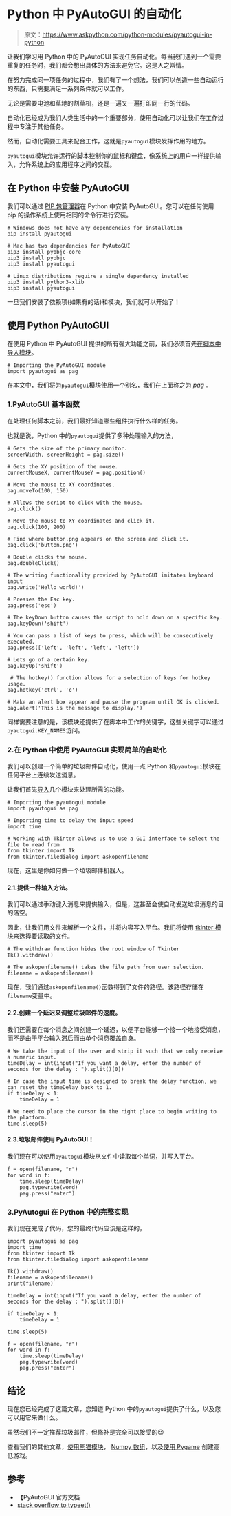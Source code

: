 # Python 中 PyAutoGUI 的自动化

> 原文：<https://www.askpython.com/python-modules/pyautogui-in-python>

让我们学习用 Python 中的 PyAutoGUI 实现任务自动化。每当我们遇到一个需要重复的任务时，我们都会想出具体的方法来避免它。这是人之常情。

在努力完成同一项任务的过程中，我们有了一个想法，我们可以创造一些自动运行的东西，只需要满足一系列条件就可以工作。

无论是需要电池和草地的割草机，还是一遍又一遍打印同一行的代码。

自动化已经成为我们人类生活中的一个重要部分，使用自动化可以让我们在工作过程中专注于其他任务。

然而，自动化需要工具来配合工作，这就是`pyautogui`模块发挥作用的地方。

`pyautogui`模块允许运行的脚本控制你的鼠标和键盘，像系统上的用户一样提供输入，允许系统上的应用程序之间的交互。

## 在 Python 中安装 PyAutoGUI

我们可以通过 [PIP 包管理器](https://www.askpython.com/python-modules/python-pip)在 Python 中安装 PyAutoGUI。您可以在任何使用 pip 的操作系统上使用相同的命令行进行安装。

```
# Windows does not have any dependencies for installation
pip install pyautogui

# Mac has two dependencies for PyAutoGUI
pip3 install pyobjc-core
pip3 install pyobjc
pip3 install pyautogui

# Linux distributions require a single dependency installed
pip3 install python3-xlib
pip3 install pyautogui

```

一旦我们安装了依赖项(如果有的话)和模块，我们就可以开始了！

## 使用 Python PyAutoGUI

在使用 Python 中 PyAutoGUI 提供的所有强大功能之前，我们必须首先[在脚本中导入模块](https://www.askpython.com/python/python-import-statement)。

```
# Importing the PyAutoGUI module
import pyautogui as pag

```

在本文中，我们将为`pyautogui`模块使用一个别名，我们在上面称之为 *pag* 。

### 1.PyAutoGUI 基本函数

在处理任何脚本之前，我们最好知道哪些组件执行什么样的任务。

也就是说，Python 中的`pyautogui`提供了多种处理输入的方法，

```
# Gets the size of the primary monitor.
screenWidth, screenHeight = pag.size() 

# Gets the XY position of the mouse.
currentMouseX, currentMouseY = pag.position() 

# Move the mouse to XY coordinates.
pag.moveTo(100, 150)

# Allows the script to click with the mouse.
pag.click()

# Move the mouse to XY coordinates and click it.
pag.click(100, 200)

# Find where button.png appears on the screen and click it.
pag.click('button.png') 

# Double clicks the mouse.
pag.doubleClick()

# The writing functionality provided by PyAutoGUI imitates keyboard input
pag.write('Hello world!')

# Presses the Esc key.
pag.press('esc')

# The keyDown button causes the script to hold down on a specific key.
pag.keyDown('shift')

# You can pass a list of keys to press, which will be consecutively executed.
pag.press(['left', 'left', 'left', 'left'])

# Lets go of a certain key.
pag.keyUp('shift')

 # The hotkey() function allows for a selection of keys for hotkey usage.
pag.hotkey('ctrl', 'c')

# Make an alert box appear and pause the program until OK is clicked.
pag.alert('This is the message to display.')

```

同样需要注意的是，该模块还提供了在脚本中工作的关键字，这些关键字可以通过`pyautogui.KEY_NAMES`访问。

### 2.在 Python 中使用 PyAutoGUI 实现简单的自动化

我们可以创建一个简单的垃圾邮件自动化，使用一点 Python 和`pyautogui`模块在任何平台上连续发送消息。

让我们首先[导入](https://www.askpython.com/python/python-import-statement)几个模块来处理所需的功能。

```
# Importing the pyautogui module
import pyautogui as pag

# Importing time to delay the input speed
import time

# Working with Tkinter allows us to use a GUI interface to select the file to read from
from tkinter import Tk
from tkinter.filedialog import askopenfilename

```

现在，这里是你如何做一个垃圾邮件机器人。

#### 2.1.提供一种输入方法。

我们可以通过手动键入消息来提供输入，但是，这甚至会使自动发送垃圾消息的目的落空。

因此，让我们用文件来解析一个文件，并将内容写入平台。我们将使用 [tkinter 模块](https://www.askpython.com/python/tkinter-gui-widgets)来选择要读取的文件。

```
# The withdraw function hides the root window of Tkinter
Tk().withdraw()

# The askopenfilename() takes the file path from user selection.
filename = askopenfilename()

```

现在，我们通过`askopenfilename()`函数得到了文件的路径。该路径存储在`filename`变量中。

#### 2.2.创建一个延迟来调整垃圾邮件的速度。

我们还需要在每个消息之间创建一个延迟，以便平台能够一个接一个地接受消息，而不是由于平台输入滞后而由单个消息覆盖自身。

```
# We take the input of the user and strip it such that we only receive a numeric input.
timeDelay = int(input("If you want a delay, enter the number of seconds for the delay : ").split()[0])

# In case the input time is designed to break the delay function, we can reset the timeDelay back to 1.
if timeDelay < 1:
    timeDelay = 1

# We need to place the cursor in the right place to begin writing to the platform.
time.sleep(5)

```

#### 2.3.垃圾邮件使用 PyAutoGUI！

我们现在可以使用`pyautogui`模块从文件中读取每个单词，并写入平台。

```
f = open(filename, "r")
for word in f:
    time.sleep(timeDelay)
    pag.typewrite(word)
    pag.press("enter")

```

### 3.PyAutogui 在 Python 中的完整实现

我们现在完成了代码，您的最终代码应该是这样的，

```
import pyautogui as pag
import time
from tkinter import Tk
from tkinter.filedialog import askopenfilename

Tk().withdraw()
filename = askopenfilename()
print(filename)

timeDelay = int(input("If you want a delay, enter the number of seconds for the delay : ").split()[0])

if timeDelay < 1:
    timeDelay = 1

time.sleep(5)

f = open(filename, "r")
for word in f:
    time.sleep(timeDelay)
    pag.typewrite(word)
    pag.press("enter")

```

## 结论

现在您已经完成了这篇文章，您知道 Python 中的`pyautogui`提供了什么，以及您可以用它来做什么。

虽然我们不一定推荐垃圾邮件，但修补是完全可以接受的😉

查看我们的其他文章，[使用熊猫模块](https://www.askpython.com/python-modules/pandas/python-pandas-module-tutorial)， [Numpy 数组](https://www.askpython.com/python-modules/numpy/python-numpy-arrays)，以及[使用 Pygame](https://www.askpython.com/python/examples/pygame-graphical-hi-lo-game) 创建高低游戏。

## 参考

*   【PyAutoGUI 官方文档
*   [stack overflow to typeet()](https://stackoverflow.com/questions/51476348/unable-to-pass-variable-in-typewrite-function-in-python)